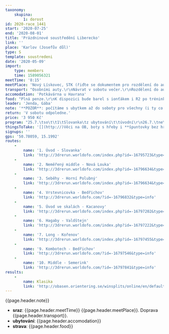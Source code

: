 ```yaml
---
taxonomy:
    skupina:
        1: dorost
id: 2020-race_1441
start: '2020-07-25'
end: '2020-08-01'
title: 'Prázdninové soustředění Liberecko'
link: ''
place: 'Karlov (Josefův důl)'
type: S
template: soustredeni
date: '2020-05-09'
import:
    type: members
    time: 1589056321
meetTime: '8:15'
meetPlace: 'Nový Lískovec, STK (řiďte se dokumentem pro rozdělení do aut)'
transport: "Osobními auty.\r\nNávrat v sobotu večer.\r\nRozdělení do aut: https://docs.google.com/spreadsheets/d/1vsKFEvrJvzvkAMsMPKFscyXqP1qFNn2W-f2QB8hUAhw/edit#gid=0"
accomodation: 'Potkávárna u Havrana'
food: "Plná penze.\r\nK dispozici bude barel s ionťákem i R2 po tréninku."
leader: 'Jenda, Gába'
note: '**POZOR**: počítáme s ubytkem až do soboty pro všechny (i ty co jedou na Sandstones), doprava zajištěna. V sobotu pak jedeme na závody všichni. Pokud by někdo ubytko nechtěl ozvěte se Jendovi co nejdřív.'
return: 'V sobotu odpoledne.'
price: '3 950 Kč'
program: "25.7.\tso\t\t1\tSlovanka\tz ubytování\t\túvodní\r\n26.7.\tne\t\t2\t[Bedřichov](https://mapy.cz/s/batabepono)\t\t\tmiddle neměřený, na jistotu\r\n26.7.\tne\t\t3\t[Kořenov](\thttps://mapy.cz/s/damasemeku)\t\tseběhy\r\n27.7.\tpo\t\t4\t[Bedřichov](https://mapy.cz/s/mumememufo)\t\t\tvrstevnicovka s modrou a kameny\r\n27.7.\tpo\t\t\tposilko\t\t\t\r\n28.7.\tut\t\t5\t[Valdštejn](https://mapy.cz/s/kuruvurupe)\t\t\tskály - technika orientace\r\n28.7.\tut\t\t6\t[Valdštejn](https://mapy.cz/s/mojogovoru)\t\t\thagaby\r\n29.7.\tst\t\t7\t[Kořenov](https://mapy.cz/s/pasonaduku)\tměřený long\r\n29.7.\tst\t\t\tposilko\t\t\t\r\n30.7.\tct\t\t8\tSlovanka\tz ubytování\t\tštafetky\r\n30.7.\tct\t\t9\t[Bedřichov](https://mapy.cz/s/pasezasero)\t\t\tazimutové kombo\r\n31.7.\tpa\t\t10\t[Slovanka](https://mapy.cz/s/mahamuguzu)\r\n31.7.\tpa\t\t\tposilko\t\t\t\r\n1.8.\tso\t\t11\tSandstones\tDoksy\t\tzávod"
thingsToTake: '[](http://)Věci na OB, boty s hřeby i **špuntovky bez hřebů** do skal, plavky. Může být krásně okolo 27°C, ale může nám klidně celý týden pršet a být okolo 15°C, připravte se na to prosím.'
signups: ''
gps: '50.78059, 15.1992'
routes:
    -
        name: '1. Úvod - Slovanka'
        link: 'http://3drerun.worldofo.com/index.php?id=-16795723&type=info'
    -
        name: '2. Neměřený middle - Nová Louka'
        link: 'http://3drerun.worldofo.com/index.php?id=-16796634&type=info'
    -
        name: '3. Seběhy - Horní Polubný'
        link: 'http://3drerun.worldofo.com/index.php?id=-16796634&type=info'
    -
        name: '4. Vrstevnicovka - Bedřichov'
        link: 'http://3drerun.worldofo.com/?id=-16796832&type=info'
    -
        name: '5. Úvod ve skalách - Kacanovy'
        link: 'http://3drerun.worldofo.com/index.php?id=-16797202&type=info'
    -
        name: '6. Hagaby - Valdštejn'
        link: 'http://3drerun.worldofo.com/index.php?id=-16797222&type=info'
    -
        name: '7. Long - Kořenov'
        link: 'http://3drerun.worldofo.com/index.php?id=-16797455&type=info'
    -
        name: '9. Kombotech - Bedřichov'
        link: 'http://3drerun.worldofo.com/?id=-16797546&type=info'
    -
        name: '10. Middle - Semerink'
        link: 'http://3drerun.worldofo.com/?id=-16797841&type=info'
results:
    -
        name: Klasika
        link: 'http://obasen.orientering.se/winsplits/online/en/default.asp?page=classes&databaseId=70492'
---
```

{{page.header.note}}
* **sraz**: {{page.header.meetTime}} {{page.header.meetPlace}}. Doprava {{page.header.transport}}.
* **ubytování**: {{page.header.accomodation}}
* **strava**: {{page.header.food}}
